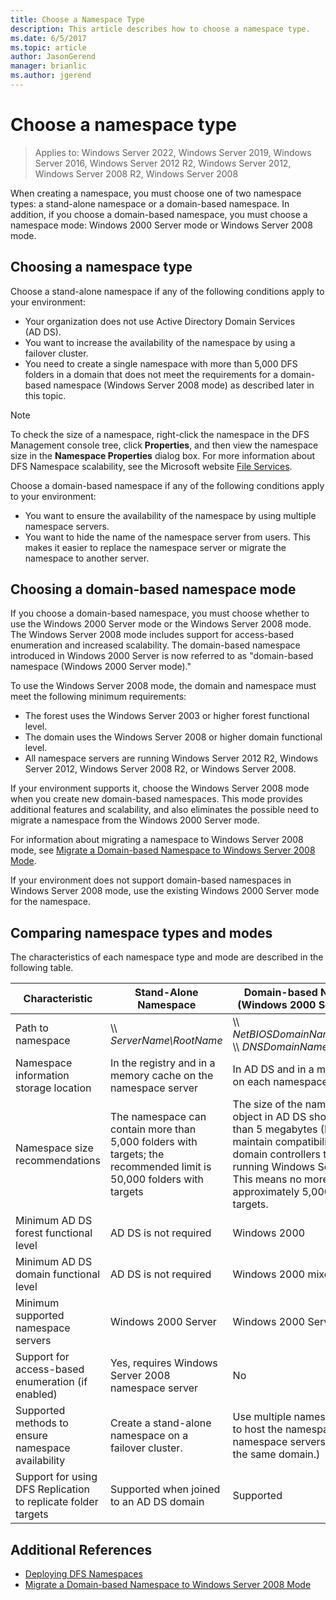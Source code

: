 ```yaml
---
title: Choose a Namespace Type
description: This article describes how to choose a namespace type.
ms.date: 6/5/2017
ms.topic: article
author: JasonGerend
manager: brianlic
ms.author: jgerend
---
```

# Choose a namespace type

>Applies to: Windows Server 2022, Windows Server 2019, Windows Server 2016, Windows Server 2012 R2, Windows Server 2012, Windows Server 2008 R2, Windows Server 2008

When creating a namespace, you must choose one of two namespace types: a stand-alone namespace or a domain-based namespace. In addition, if you choose a domain-based namespace, you must choose a namespace mode: Windows 2000 Server mode or Windows Server 2008 mode.

## Choosing a namespace type

Choose a stand-alone namespace if any of the following conditions apply to your environment:

-   Your organization does not use Active Directory Domain Services (AD DS).
-   You want to increase the availability of the namespace by using a failover cluster.
-   You need to create a single namespace with more than 5,000 DFS folders in a domain that does not meet the requirements for a domain-based namespace (Windows Server 2008 mode) as described later in this topic.

> [!NOTE]
> To check the size of a namespace, right-click the namespace in the DFS Management console tree, click **Properties**, and then view the namespace size in the **Namespace Properties** dialog box. For more information about DFS Namespace scalability, see the Microsoft website [File Services](/previous-versions/windows/it-pro/windows-server-2008-R2-and-2008/cc771548(v=ws.10)).

Choose a domain-based namespace if any of the following conditions apply to your environment:

-   You want to ensure the availability of the namespace by using multiple namespace servers.
-   You want to hide the name of the namespace server from users. This makes it easier to replace the namespace server or migrate the namespace to another server.

## Choosing a domain-based namespace mode

If you choose a domain-based namespace, you must choose whether to use the Windows 2000 Server mode or the Windows Server 2008 mode. The Windows Server 2008 mode includes support for access-based enumeration and increased scalability. The domain-based namespace introduced in Windows 2000 Server is now referred to as "domain-based namespace (Windows 2000 Server mode)."

To use the Windows Server 2008 mode, the domain and namespace must meet the following minimum requirements:

-   The forest uses the Windows Server 2003 or higher forest functional level.
-   The domain uses the Windows Server 2008 or higher domain functional level.
-   All namespace servers are running Windows Server 2012 R2, Windows Server 2012, Windows Server 2008 R2, or Windows Server 2008.

If your environment supports it, choose the Windows Server 2008 mode when you create new domain-based namespaces. This mode provides additional features and scalability, and also eliminates the possible need to migrate a namespace from the Windows 2000 Server mode.

For information about migrating a namespace to Windows Server 2008 mode, see [Migrate a Domain-based Namespace to Windows Server 2008 Mode](migrate-a-domain-based-namespace-to-windows-server-2008-mode.md).

If your environment does not support domain-based namespaces in Windows Server 2008 mode, use the existing Windows 2000 Server mode for the namespace.

## Comparing namespace types and modes

The characteristics of each namespace type and mode are described in the following table.

|Characteristic|Stand-Alone Namespace|Domain-based Namespace (Windows 2000 Server Mode) |Domain-based Namespace (Windows Server 2008 Mode) |
|---|---|---|---|
|Path to namespace|\\\ *ServerName\RootName* |\\\ *NetBIOSDomainName\RootName* <br />\\\ *DNSDomainName\RootName*|\\\ *NetBIOSDomainName\RootName* <br /> \\\ *DNSDomainName\RootName*|
|Namespace information storage location|In the registry and in a memory cache on the namespace server|In AD DS and in a memory cache on each namespace server|In AD DS and in a memory cache on each namespace server|
|Namespace size recommendations|The namespace can contain more than 5,000 folders with targets; the recommended limit is 50,000 folders with targets|The size of the namespace object in AD DS should be less than 5 megabytes (MB) to maintain compatibility with domain controllers that are not running Windows Server 2008. This means no more than approximately 5,000 folders with targets.|The namespace can contain more than 5,000 folders with targets; the recommended limit is 50,000 folders with targets |
|Minimum AD DS forest functional level|AD DS is not required|Windows 2000|Windows Server 2003|
|Minimum AD DS domain functional level|AD DS is not required|Windows 2000 mixed|Windows Server 2008|
|Minimum supported namespace servers|Windows 2000 Server|Windows 2000 Server|Windows Server 2008|
|Support for access-based enumeration (if enabled)|Yes, requires Windows Server 2008 namespace server|No|Yes|
|Supported methods to ensure namespace availability|Create a stand-alone namespace on a failover cluster.|Use multiple namespace servers to host the namespace. (The namespace servers must be in the same domain.)|Use multiple namespace servers to host the namespace. (The namespace servers must be in the same domain.)|
|Support for using DFS Replication to replicate folder targets|Supported when joined to an AD DS domain|Supported|Supported|

## Additional References

-   [Deploying DFS Namespaces](deploying-dfs-namespaces.md)
-   [Migrate a Domain-based Namespace to Windows Server 2008 Mode](migrate-a-domain-based-namespace-to-windows-server-2008-mode.md)

